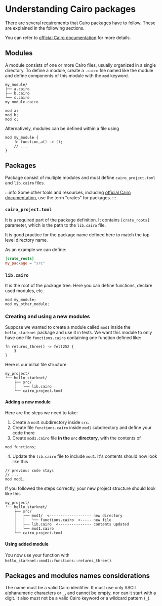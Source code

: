 # Understanding Cairo packages

There are several requirements that Cairo packages have to follow. These are explained in the following sections.

You can refer to [official Cairo documentation](https://github.com/starkware-libs/cairo/tree/main/docs/reference) for
more details.

## Modules

A module consists of one or more Cairo files, usually organized in a single directory. To define a module, create
a `.cairo`
file named like the module and define components of this module with the `mod` keyword.

```
my_module/
├── a.cairo
├── b.cairo
└── c.cairo
my_module.cairo
```

```cairo title="my_module.cairo"
mod a;
mod b;
mod c;
```

Alternatively, modules can be defined within a file using

```cairo title="my_module.cairo"
mod my_module {
    fn function_a() -> ();
    // ...
}
```

## Packages

Package consist of multiple modules and must define `cairo_project.toml` and `lib.cairo` files.

:::info
Some other tools and resources,
including [official Cairo documentation](https://github.com/starkware-libs/cairo/tree/main/docs/reference), use the
term "crates" for packages.
:::

### `cairo_project.toml`

It is a required part of the package definition. It contains `[crate_roots]` parameter, which is the path to
the `lib.cairo` file.

It is good practice for the package name defined here to match the top-level directory name.

As an example we can define:

```toml title="cairo_project.toml"
[crate_roots]
my_package = "src"
```

### `lib.cairo`

It is the root of the package tree. Here you can define functions, declare used modules, etc.

```cairo title="lib.cairo"
mod my_module;
mod my_other_module;
```

### Creating and using a new modules

Suppose we wanted to create a module called `mod1` inside the `hello_starknet` package and use it in tests.
We want this module to only have one file `functions.cairo` containing one function defined like:

```cairo title="functions.cairo"
fn returns_three() -> felt252 {
    3
}
```

Here is our initial file structure

```
my_project/
└── hello_starknet/
    ├── src/
    │   └── lib.cairo
    └── cairo_project.toml
```

#### Adding a new module

Here are the steps we need to take:

1. Create a `mod1` subdirectory inside `src`.
2. Create file `functions.cairo` inside `mod1` subdirectory and define your code there
3. Create `mod1.cairo` file **in the `src` directory**, with the contents of

```cairo title="mod1.cairo"
mod functions;
```

4. Update the `lib.cairo` file to include `mod1`. It's contents should now look like this

```cairo title="lib.cairo"
// previous code stays
// ...
mod mod1;
```

If you followed the steps correctly, your new project structure should look like this

```
my_project/
└── hello_starknet/
    ├── src/
    │   ├── mod1/  <------------------- new directory
    │   │   └── functions.cairo  <----- new file
    │   ├── lib.cairo  <--------------- contents updated
    │   └── mod1.cairo
    └── cairo_project.toml
```

#### Using added module

You now use your function with `hello_starknet::mod1::functions::returns_three()`.

## Packages and modules names considerations

The name must be a valid Cairo identifier. 
It must use only ASCII alphanumeric characters or `_`, 
and cannot be empty, nor can it start with a digit.
It also must not be a valid Cairo keyword or a wildcard pattern (`_`).

